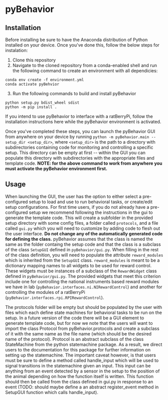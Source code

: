 # pyBehavior

## Installation
Before installing be sure to have the Anaconda distribution of Python installed on your device. Once you've done this, follow the below steps for instalation:

1. Clone this repository
2. Navigate to the cloned repository from a conda-enabled shell and run the following command to create an environment with all dependicies:
```
conda env create -f environment.yml
conda activate pyBehvior
```
3. Run the following commands to build and install pyBehavior
```
python setup.py bdist_wheel sdist
python -m pip install .
```
If you intend to use pyBehavior to interface with a ratBerryPi, follow the installation instructions here while the pyBehavior environment is activated.

Once you've completed these steps, you can launch the pyBehavior GUI from anywhere on your device by running `python -m pyBehavior.main --setup_dir <setup_dir>`, where `<setup_dir>` is the path to a directory with subdirectories containing code for monitoring and controlling a specific setup. This directory can be empty at first -- within the GUI you can populate this directory with subdirectories with the appropriate files and template code. **NOTE: for the above command to work from anywhere you must activate the pyBehavior environment first.**

## Usage
When launching the GUI, the user has the option to either select a pre-configured setup to load and use to run behavioral tasks, or create/edit setup configurations. For first time users, if you do not already have a pre-configured setup we recommend following the instructions in the gui to generate the template code. This will create a subfolder in the provided setup directory with some config files, a folder called `protocols`, and a file called `gui.py` which you will need to customize by adding code to flesh out the user interface. **Do not change any of the automatically generated code for defining the class.** pyBehavior assumes that the class is named the same as the folder containg the setup code and that the class is a subclass of the class `SetupGUI` defined in `pyBehavior/gui.py`. When filling in the rest of the class definition, you will need to populate the attribute `reward_modules` which is inherited from the `SetupGUI` class. `reward_modules` is meant to be a dictionary mapping names to all widgets to be used for reward control. These widgets must be instances of a subclass of the `RewardWidget` class defined in `pyBehavior/gui.py`. The provided widgets that meet this criterion include one for controlling the national instruments based reward modules we have in lab (`pyBehavior.interfaces.ni.NIRewardControl`) and another for controlling the modules of a ratBerryPi (`pyBehavior.interfaces.rpi.RPIRewardControl`).

The protocols folder will be empty but should be populated by the user with files which each define state machines for behavioral tasks to be run on the setup. In a future version of the code there will be a GUI element to generate template code, but for now we note that the users will want to import the class Protocol from pyBehavior.protocols and create a subclass of it with the same name as the file name (which should be the desired name of the protocol). Protocol is an abstract subclass of the class StateMachine from the python statemachine package. As a result, we direct users to the documentation for this package for further information on setting up the statemachine. The important caveat however, is that users must be sure to define a method called handle_input which will be used to signal transitions in the statemachine given an input. This input can be anything from an event detected by a sensor in the setup to the position of the animal depending on how the function itself is written. This function should then be called from the class defined in gui.py in response to an event (TODO: should maybe define a an abstract register_event method in SetupGUI function which calls handle_input).